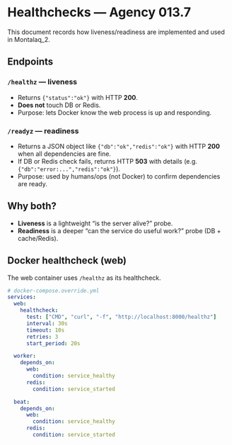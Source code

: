 # Healthchecks — Agency 013.7

This document records how liveness/readiness are implemented and used in Montalaq_2.

## Endpoints

### `/healthz` — liveness
- Returns `{"status":"ok"}` with HTTP **200**.
- **Does not** touch DB or Redis.
- Purpose: lets Docker know the web process is up and responding.

### `/readyz` — readiness
- Returns a JSON object like `{"db":"ok","redis":"ok"}` with HTTP **200** when all dependencies are fine.
- If DB or Redis check fails, returns HTTP **503** with details (e.g. `{"db":"error:...","redis":"ok"}`).
- Purpose: used by humans/ops (not Docker) to confirm dependencies are ready.

## Why both?
- **Liveness** is a lightweight “is the server alive?” probe.
- **Readiness** is a deeper “can the service do useful work?” probe (DB + cache/Redis).

## Docker healthcheck (web)
The web container uses `/healthz` as its healthcheck.

```yaml
# docker-compose.override.yml
services:
  web:
    healthcheck:
      test: ["CMD", "curl", "-f", "http://localhost:8000/healthz"]
      interval: 30s
      timeout: 10s
      retries: 3
      start_period: 20s

  worker:
    depends_on:
      web:
        condition: service_healthy
      redis:
        condition: service_started

  beat:
    depends_on:
      web:
        condition: service_healthy
      redis:
        condition: service_started